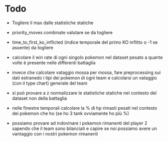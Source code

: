 # Todo

- Togliere il max dalle statistiche statiche

- priority_moves combinate valutare se da togliere

- time_to_first_ko_inflicted (indice temporale del primo KO inflitto o -1 se assente) da togliere

- calcolare il win rate di ogni singolo pokemon nel dataset pesato a quante volte è presente nelle differenti battaglia

- invece che calcolare vataggio mossa per mossa, fare preprocessing sui dati estranedo i tipi dei pokemon di ogni team e calcolarsi un vataggio (con il type chart) generale del team

- si può provare a z normalizzare le statistiche statiche nel contesto del dataset non della battaglia

- nelle finestre temporali calcolare la % di hp rimasti pesati nel contesto dei pokemon che ho (se ho 3 tank ovviamente ho più %)
- possiamo provare ad indovinare i pokemon rimanenti del player 2 sapendo che il team sono bilanciati e capire se noi possiamo avere un vantaggio con i nostri pokemon rimanenti